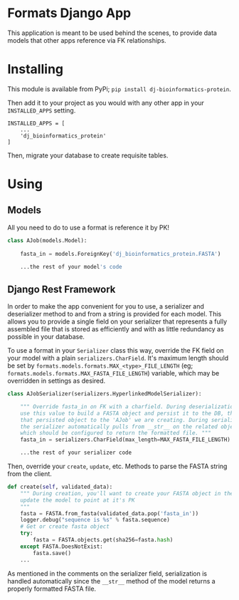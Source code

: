 # Formats Django App
This application is meant to be used behind the scenes, to provide data models 
that other apps reference via FK relationships.

# Installing
This module is available from PyPi; `pip install dj-bioinformatics-protein`.

Then add it to your project as you would with any other app in your 
`INSTALLED_APPS` setting.

    INSTALLED_APPS = [
        ...
        'dj_bioinformatics_protein'
    ]

Then, migrate your database to create requisite tables.

# Using

## Models
All you need to do to use a format is reference it by PK!

```python
class AJob(models.Model):
    
    fasta_in = models.ForeignKey('dj_bioinformatics_protein.FASTA')
    
    ...the rest of your model's code
```

## Django Rest Framework
In order to make the app convenient for you to use, a serializer and deserializer 
method to and from a string is provided for each model. This allows you to provide a 
single field on your serializer that represents a fully assembled file that is stored
as efficiently and with as little redundancy as possible in your database. 

To use a format in your `Serializer` class this way, override the FK field on your model 
with a plain `serializers.CharField`. It's maximum length should be set by 
`formats.models.formats.MAX_<type>_FILE_LENGTH` (eg; 
`formats.models.formats.MAX_FASTA_FILE_LENGTH`)
variable, which may be overridden in settings as desired.

```python
class AJobSerializer(serializers.HyperlinkedModelSerializer):

    """ Override fasta_in on FK with a charfield. During deserialization, we
    use this value to build a FASTA object and persist it to the DB, then pass 
    that persisted object to the 'AJob' we are creating. During serialization, 
    the serializer automatically pulls from __str__ on the related object, 
    which should be configured to return the formatted file. """
    fasta_in = serializers.CharField(max_length=MAX_FASTA_FILE_LENGTH)

    ...the rest of your serializer code
```

Then, override your `create`, `update`, etc. Methods to parse the FASTA string from the 
client. 
 
```python
def create(self, validated_data):
    """ During creation, you'll want to create your FASTA object in the DB and 
    update the model to point at it's PK
    """
    fasta = FASTA.from_fasta(validated_data.pop('fasta_in'))
    logger.debug("sequence is %s" % fasta.sequence)
    # Get or create fasta object
    try:
        fasta = FASTA.objects.get(sha256=fasta.hash)
    except FASTA.DoesNotExist:
        fasta.save()
    ...
```

As mentioned in the comments on the serializer field, serialization is handled 
automatically since the `__str__` method of the model returns a properly formatted FASTA 
file.
